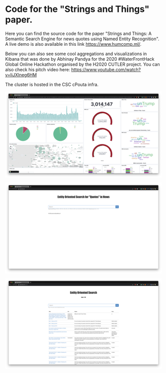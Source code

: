 # Code for the "Strings and Things" paper. 

Here you can find the source code for the paper "Strings and Things: A Semantic Search Engine for news quotes using Named Entity Recognition". A live demo is also available in this link https://www.humcomp.ml/. 

Below you can also see some cool aggregations and visualizations in Kibana that was done by Abhinay Pandya for the 2020 #WaterFrontHack Global Online Hackathon organised by the H2020 CUTLER project. You can also check his pitch video here: https://www.youtube.com/watch?v=IiJXlneg6HM

The cluster is hosted in the CSC cPouta infra. 

<p align="center">
  <img src="kibana.png" title="Kibana dashboard">
</p>


<p align="center">
  <img src="pic1.png" title="Search Engine Frontend">
</p>

<p align="center">
  <img src="pic2.png" title="Search Engine results">
</p>
